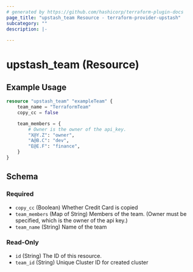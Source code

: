 ```yaml
---
# generated by https://github.com/hashicorp/terraform-plugin-docs
page_title: "upstash_team Resource - terraform-provider-upstash"
subcategory: ""
description: |-
  
---
```


# upstash_team (Resource)



## Example Usage

```terraform
resource "upstash_team" "exampleTeam" {
    team_name = "TerraformTeam"
    copy_cc = false

    team_members = {
        # Owner is the owner of the api_key.
        "X@Y.Z": "owner",
        "A@B.C": "dev",
        "E@E.F": "finance",
    }
}
```

<!-- schema generated by tfplugindocs -->
## Schema

### Required

- `copy_cc` (Boolean) Whether Credit Card is copied
- `team_members` (Map of String) Members of the team. (Owner must be specified, which is the owner of the api key.)
- `team_name` (String) Name of the team

### Read-Only

- `id` (String) The ID of this resource.
- `team_id` (String) Unique Cluster ID for created cluster


